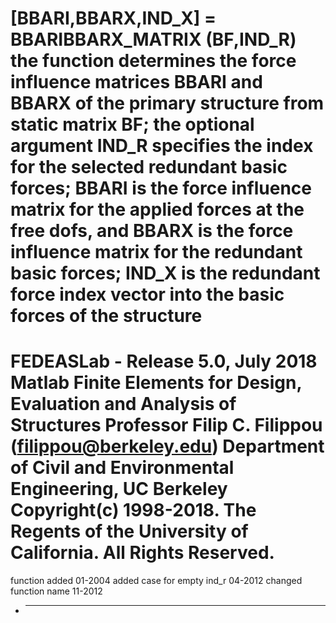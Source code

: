 [BBARI,BBARX,IND_X] = BBARIBBARX_MATRIX (BF,IND_R)
the function determines the force influence matrices BBARI and BBARX
of the primary structure from static matrix BF;
the optional argument IND_R specifies the index for the selected redundant basic forces;
BBARI is the force influence matrix for the applied forces at the free dofs,
and BBARX is the force influence matrix for the redundant basic forces;
IND_X is the redundant force index vector into the basic forces of the structure
=========================================================================================
FEDEASLab - Release 5.0, July 2018
Matlab Finite Elements for Design, Evaluation and Analysis of Structures
Professor Filip C. Filippou (filippou@berkeley.edu)
Department of Civil and Environmental Engineering, UC Berkeley
Copyright(c) 1998-2018. The Regents of the University of California. All Rights Reserved.
=========================================================================================
function added                                                                    01-2004
added case for empty ind_r                                                        04-2012
changed function name                                                             11-2012

+   ----------------------------------------------------------------------------------------
    
